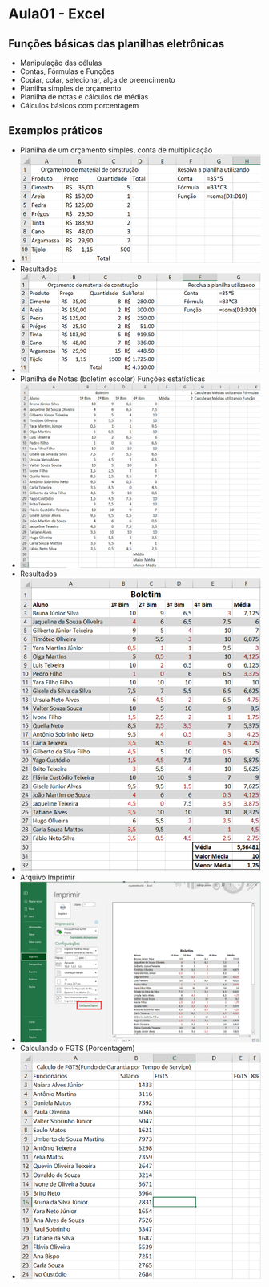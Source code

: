 # Aula01 - Excel
## Funções básicas das planilhas eletrônicas
- Manipulação das células
- Contas, Fórmulas e Funções
- Copiar, colar, selecionar, alça de preencimento
- Planilha simples de orçamento
- Planilha de notas e cálculos de médias
- Cálculos básicos com porcentagem
## Exemplos práticos
- Planilha de um orçamento simples, conta de multiplicação
- ![Exemplo 1](exemplo1.png)
- Resultados
- ![Exemplo 1](resultado1.png)
- Planilha de Notas (boletim escolar) Funções estatísticas
- ![Exemplo 2](exemplo2.png)
- Resultados
- ![Exemplo 1](resultado2.png)
- Arquivo Imprimir
- ![Exemplo 1](imprimir.png)
- Calculando o FGTS (Porcentagem)
- ![Exemplo 2](exemplo3.png)
